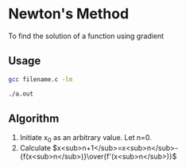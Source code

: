 # Newton's Method
To find the solution of a function using gradient

## Usage
```bash
gcc filename.c -lm
```
```bash
./a.out
```

## Algorithm
1. Initiate x<sub>0</sub> as an arbitrary value. Let n=0.
2. Calculate $x<sub>n+1</sub>=x<sub>n</sub>-{f(x<sub>n</sub>)}\over{f'(x<sub>n</sub>)}$
